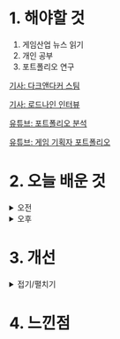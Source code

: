 
# 1. 해야할 것

1. 게임산업 뉴스 읽기 
2. 개인 공부  
3. 포트폴리오 연구

[기사: 다크앤다커 스팀](https://www.gamemeca.com/view.php?gid=1749724)

[기사: 로드나인 인터뷰](https://www.gameple.co.kr/news/articleView.html?idxno=209672)

[유튜브: 포트폴리오 분석](https://www.youtube.com/watch?v=y8l4isSrxXE&t=486s)

[유튜브: 게임 기획자 포트폴리오](https://www.youtube.com/watch?v=DhjiLmCyZY8)

# 2. 오늘 배운 것

<details>
<summary>오전</summary>

## 오늘의 뉴스
### 다크앤다커 스팀 재출시
![image](https://github.com/JM94Ent/TIL-WIL/assets/143363550/5860df51-46ad-44d7-b437-67e77a5462b3)
```
던전을 파밍하고 나오는 게임
그러니까 타르코프 같은 게임들은 유료BM을 짤때 스킨 같은 거나 전투패스를 내야한다고 생각한다.
정말 좋아한다면 이런 스킨류들은 한번쯤 해보고 싶을테니까
맵 같은 경우도 사람들에게 전부 오픈하되 유료 캠패인을 통해서 얻을 수 있는 스킨과 스토리 내러티브를 한다면 어땠을까?
```

### 로드나인 인터뷰
![image](https://github.com/JM94Ent/TIL-WIL/assets/143363550/8dd374db-3231-4e58-a6a6-288eb1cfca61)
```
새로운 MMORPG가 나왔다
하지만 이 게임... 리니지 냄새가 나는걸?
아직 게임 플레이나 BM들을 못봤지만 공성전이나 PVP이야기하는 걸 봐선 과금요소가 아주 많을 것 같다.
좀 더 지켜봐야할듯
```


■ 난투형 배틀로얄 '아수라장', 스팀넥스트페스트 출전
지난해 12월 CBT를 진행한 '디자드(D-ZARD)'의 신작 '아수라장'이 6월 스팀 넥스트 페스트에 출전합니다. '아수라장'은 쿼터뷰 형태로 펼쳐지는 애니메이션 풍 난투형 배틀로얄 액션 게임으로, 직관적인 조작과 대난투 시리즈를 연상케 하는 호쾌한 넉 백 시스템, 장외 아웃 시스템이 어우러진 게임입니다. 

■ [Ent+] NHN벅스, 음악 큐레이션 브랜드 'essential;' 2번째 엘범 발매
NHN벅스는 'essential; With Artist(에센셜 위드 아티스트)' 프로젝트의 두 번째 오리지널 앨범 'Every Night'을 제작해 발매하며, 음악 큐레이션 브랜드 'essential;(에센셜)'의 서비스 영역을 지속 확대한다고 10일 밝혔습니다. NHN벅스는 차별화된 음악 큐레이션 콘텐츠를 제공해온 essential; 브랜드를 활용해, 유명 아티스트와 함께 고품질 앨범을 선보이는 essential; With Artist 프로젝트를 진행 중입니다.

■ 카카오게임즈, '스톰게이트' 국내 퍼블리싱 계약 체결 
前 블리자드 출신 개발자들이 모여 설립한 '프로스트 자이언트 스튜디오'가 개발한 RTS '스톰게이트'가 카카오게임즈를 통해 국내 서비스됩니다. 카카오게임즈는 6월 10일, 스톰게이트의 국내 퍼블리싱에 대한 프로스트 자이언트 스튜디오와의 계약을 체결했다고 알리며, 게임의 국내 출시 및 서비스를 위해 협력해나갈 예정임을 밝혔습니다.

■ 규칙을 바꾸는 히어로 슈팅, '프래그 펑크'
게임사 배드 기타 스튜디오(Bad Guitar Studio)가 신작 '프래그 펑크'(FragPunk)를 10일 진행된 Xbox 쇼케이스에서 최초 공개했습니다. '프래그 펑크'는 기존 히어로 슈팅에서 규칙 변화를 접목한 게임입니다. 유저는 규칙을 바꿀 수 있는 '샤드'를 활용해 전략적인 플레이를 펼칠 수 있습니다. 예로 상대방의 머리를 키워 헤드샷을 더 쉽게 노릴 수도 있습니다.

■ 스타필드, 공식 샌드박스 모드 지원한다
베데스다가 '스타필드' 첫 번째 확장팩 '섀터드 스페이스'를 10일 Xbox 쇼케이스에서 공개했습니다.  크리에이션(Creations)을 통한 공식 모드 지원, 새 현상금 사냥 기능 및 퀘스트, 근접 무기 개선 사항이 업데이트 내역에 포함됐습니다. 크리에이션은 사소한 조정부터 대규모 모험까지 다양한 샌드박스 기능을 제공합니다.

■ '기어스 오브 워: E-데이' 드디어 밝혀지는 이머전스 
그날의 참상을 담은 시리즈 신작 '기어스 오브 워: E-데이(Gears of War: E-Day)'가 10일 최초로 공개됐습니다. Xbox는 Xbox를 대표하는 프랜차이즈 기어스 오브 워 시리즈 신작을 자사 게임 이벤트인 Xbox 게임 쇼케이스를 통해 공개했습니다.

■ 우크라이나 대표 게임, '스토커2' 실제 모습은? 
오랜 공백기를 지우고 준비 중인 시리즈 신작이자 GSC 게임 월드를 대표하는 프랜차이즈 기대작 '스토커 2: 초르노빌의 심장부(S.T.A.L.K.E.R. 2: Heart of Chornobyl)'의 플레이 영상이 Xbox 게임 쇼케이스를 통해 공개됐습니다. GSC 게임 월드 역시 이러한 선택에 관해 팬들이 원하는 새로운 경험을 이번 영상 속 언어를 통해 전하고 싶었다고 밝혔습니다.

■ 닌자반 사무라이반, '어쌔신 크리드 섀도우스' 게임플레이 
나오에와 야스케, 두 명의 주인공을 앞세운 시리즈 신작 '어쌔신 크리드 섀도우스'의 첫 게임 플레이가 공개됐습니다. 일찌감치 시노비 나오에와 사무라이 야스케, 둘의 다른 플레이를 예고한 만큼 처음 공개된 게임 플레이 에서도 서로 다른 방식의 전투와 게임 진행을 확인할 수 있습니다.

■ 中텔라 블레이드+中키로, '우창: 폴른 페더즈' 
명나라를 배경으로 한 액션 소울라이크, '우창: 폴른 페더즈(명말: 연허지우)'가 Xbox 게임 쇼케이스를 통해 그 액션을 공개했습니다. 게임은 명나라 말기를 배경으로 한 다크 판타지로 Xbox는 이번 작품을 소울라이크 액션 RPG로 정의하고 위험한 세계와 미스터리로 가득한 저주받은 땅의 여정을 그릴 것이라고 전했습니다.

■ 해리슨 포드 똑같네, 게임 '인디아나 존스: 그레이트 서클' 
머신게임즈가 개발 중인 인디아나 존스 시리즈 신작 '인디아나 존스: 그레이트 서클'의 새로운 플레이 영상이 공개됐습니다. 베데스다는 10일 진행된 Xbox 게임 쇼케이스를 통해 인디아나 존스: 그레이트 서클을 공개했습니 다.

■ 포르자 개발진이 만드는 Xbox 대표 RPG '페이블' 
포르자 시리즈로 유명한 플레이그라운드 게임즈의 리부트하는 페이블은 어떤입니다. 지난 Xbox 게임 쇼케이스2023에서 공개된 페이블의 영상이 인게임 엔진을 통한 컷신을 기반으로 게임의 전체적인 분위기를 전했습니다.   

■ N64 명작 '퍼펙트 다크' 리부트, 왜 기대작인지 증명했다 
그 리부트 타이틀의 게임 플레이가 10일 공개됐습니다. 여기에 1인칭 슈터 플레이, 근접 액션, 벽을 타는 파쿠르 액션, 좁은 통로를 지나는 슬라이딩 액션, 해킹 요소를 활용한 문 따기, 미래 지향적인 무기로 적을 제압하는 모습 등 매력적인 플레이가 잔뜩 담겼습니다.

■ 신화판 에오엠이 리메이크로, '에이지 오브 미쏠로지: 리톨드' 
그 리메이크 타이틀 '에이지 오브 미쏠로지: 리톨드'가 게임 플레이 담긴 신규 영상으로 공개됐습니다. 에이지 오브 엠파이어 시리즈에 등장하는 실존 병종부터 신화 속에 존재하는 유닛이 함께 팀을 이루고, 서로 상대하며 이루어지는 에이지 오브 미쏠로지만의 플레이 역시 익숙함과 새로움으로 함께 소개됐습니다.

■ 더 보스와 빅 보스의 만남 '메탈 기어 솔리드 델타' 
과거 PS2 시절 국내 정식 출시와 함께 시리즈 중에서도 국내에서 큰 인기를 끌었던 메탈 기어 솔리드3의 리메이크작, '메탈 기어 솔리드 델타: 스케이크 이터'의 신규 영상이 Xbox 게임 쇼케이스를 통해 공개됐습니다. 10일 Xbox 게임 쇼케이스를 통해 공개된 신규 영상에서는 기존의 게임 플레이 장면 외에도 시네마틱 컷신을 통해 다양한 캐릭터의 모습을 보다 깊이 있게 살펴볼 수 있습니다.

■ 오래 기다렸다, 드디어 공개된 '드래곤 에이지: 베일가드' 
시리즈 팬들이 오래도록 기다려온 드래곤 에이지 신작, '드래곤 에이지: 베일가드'의 첫 게임 영상을 공개했습니다. 오는 12일 '드래곤 에이지: 베일가드'의 공식 게임 플레이 트레일러 공개를 앞둔 EA는 그 첫 모습을 살펴볼 수 있는 트레일러를 Xbox 게임 쇼케이스를 통해 이틀 먼저 공개했습니다.

■ '둠: 다크 에이지', 이번엔 중세 지옥 악마 찢으러 간다 
여러 루머를 통해 꾸준히 그 존재가 예견됐던 둠 시리즈 신작, 둠: 다크 에이지(Doom: The Dark Ages)가 공개됐습니다. 중세 지옥에 떨어진 둠 슬레이어는 특유의 샷건 활용과 함께 적을 발로 차는 액션 등을 선보입니다.

■ 국산 액션 RPG '더 렐릭' 신규 플레이 영상
국내 개발사 프로젝트 클라우드 게임즈가 개발중인 액션 RPG '더 렐릭: 퍼스트 가디언(이하 더 렐릭)'의 신규 게임플레이 영상이 퓨처 게임쇼 2024 쇼케이스를 통해 공개됐습니다. 더 렐릭은 한때 번성했으나 몰락해버린 세계관을 배경으로, 위대한 유물 조각을 모아 공허를 닫고 평화를 되찾으려는 주인공의 여정을 그리는 액션 게임입니다. 

■ 다크소울 작곡가가 참여한 '산뜻한' RPG
스튜디오 카멜리아는 9일 진행된 퓨처 오브 플레이 2024 다이렉트를 통해 자사가 개발중인 신작 RPG '알자라: 라디언트 에코즈(이하 '알자라')'의 신규 영상을 공개했습니다. '알자라'는 클래식 JRPG에서 많은 영감을 받아 개발중인 3D 턴제 RPG입니다. 인간과 다양한 원소가 공존하는 '알자라'의 세계에서, 플레이어는 이웃 나라의 침공에 대항하는 저항군 케일라(Kayla)와 그의 동료들을 조작하며 세상에 평화를 가져오는 여정을 떠나게 됩니다.

■ 엄마가 게임보이 하면서 걷지 말라고 했지!
손에 쥔 게임보이를 플레이하는 동시에 3D 공간을 이동하는, 매우 독특한 형태의 퍼즐 게임이 퓨처 게임쇼 2024 쇼케이스를 통해 공개됐습니다. 플레이어는 1인칭 시점으로 진행되는 게임을 진행하면서, 동시에 게임기 속 플레이어를 함께 움직이게 됩니다. 3D 세상에서 움직이거나 점프를 하는 것이 2D 게임 속 주인공에게도 그대로 적용됩니다.

■ 넷이즈 신작 '원스 휴먼', 6월 10일 OBT 진행
넷이즈의 신작 서바이벌 게임 '원스 휴먼'이 퓨처 게임쇼 2024 쇼케이스를 통해 신규 정보와 함께 오픈 베타 일정을 공개했습니다. 7월 9일 정식 출시를 앞둔 게임은 오는 6월 10일부터 스팀을 통해 파이널 오픈 베타를 진행할 예정입니다.

■ 폴란드+사이버펑크=갓겜? '노바디 원츠 투 다이'
폴란드 신생 개발사 '크리티컬 히트 게임즈'가 퓨처 게임쇼 2024 쇼케이스를 통해 자사의 데뷔작인 '노바디 원츠 투 다이'의 키 비주얼을 공개했습니다. 게임은 2024년 출시를 목표로 개발되고 있습니다. '노바디 원츠 투 다이'는 디스토피아 세계관을 바탕으로 한 2329년 뉴욕을 그리는 범죄 스릴러 게임입니다. 

■ 더욱 진한 유혈 액션, '스페이스 마린2' 9월 9일 출시
세이버 인터렉티브가 개발중인 '워해머 40K: 스페이스 마린2(스페이스 마린2)'가 퓨처 게임쇼(Future Games Show) 2024를 통해 세부 정보를 공개했습니다. 게임은 오는 9월 9일 정식 출시되며, 현재 예약 판매를 진행중입니다. '스페이스 마린2'는 지난 2011년, 렉릭 엔터테인먼트가 개발한 원작의 정식 후속작입니다. 

■ 끊이질 않는 디도스 공격, T1 스트리밍 중단
T1은 "선수단을 향한 디도스 공격이 6개월간 계속되어 왔습니다. T1뿐만 아니라 디도스로 영향을 받은 다른 팀들이 정상적인 훈련을 재개할 수 있도록 라이엇 코리아, 라이엇 게임즈가 해결책을 마련할 것을 요구했으나 아직 해결책이 마련되지 않은 상황"이라고 말했습니다. 문제 해결이 될때까지 T1 LoL 선수단 스트리밍을 무기한 중단한다고 밝혔습니다.

■ '메타포: 리판타지오', SGF 통해 아키타이프 소개
페르소나 시리즈 핵심 개발진으로 유명한 하시노 카츠라, 소에지마 시게노리, 메구로 쇼지 3인방이 주축이 되어 설립된 아틀러스 산하 '스튜디오 제로'의 첫 작품 '메타포: 리판타지오'의 최신 트레일러가 지난 8일, 서머 게임 페스트 2024(이하 SGF 2024)를 통해 공개됐습니다. 

■ 해리포터 멀티 게임 '퀴디치 챔피언' 9월 3일 출시
해리포터 세계관에서 마법사들의 스포츠로도 유명한 퀴디치. 이 퀴디치를 기반으로 한 게임 '해리포터: 퀴디치 챔피언'이 지난 8일, 서머 게임 페스트 2024(이하 SGF 2024)를 통해 마침내 공개됐습니다. 플레이어는 추격꾼, 수색꾼, 몰이꾼, 파수꾼 중 하나를 선택해 빗자루를 타고 창공을 누비면서 퀴디치 경기를 치러야 합니다. 

■ '검은 신화: 오공', 신규 트레일러 공개 및 예약 판매 실시
중국 글로벌 게임 개발사 및 퍼블리셔 게임 사이언스(Game Science)는 2024 서머 게임 페스트(이하 SGF)에서 액션 RPG 기대작 ‘검은 신화: 오공’의 새로운 트레일러를 공개했습니다. 또한, 오늘부터 플레이스테이션5와 PC (스팀, 에픽 게임즈)를 통해 예약 주문할 수 있으며, 게임은 오는 8월 20일에 글로벌 출시될 예정이라고 발표했습니다. 

■ '다크 앤 다커', 15개월 만에 스팀으로 귀환
DMCA(Digital Millennium Copyright Act, 디지털 밀레니엄 저작권법) 위반으로 스팀에서 퇴출됐던 '다크 앤 다커'가 1년 3개월 만에 돌아왔습니다. 아이언메이스는 지난 8일, 서머 게임 페스트 2024(이하 SGF 2024)를 통해 신규 트레일러를 공개하면서 에픽게임즈 스토어 출시 및 스팀 복귀 소식을 알렸습니다. 

■ 8인 협동 리얼 좀비 슈터 '노 모어 룸 인 헬2'
2007년, '하프라이프2'의 모드로 개발되어 굉장한 인기를 끌었던 극사실적 협동 좀비 슈터인 '노 모어 룸 인 헬'의 후속작 '노 모어 룸 인 헬2'가 서머게임페스트를 통해 새 영상을 공개했습니다. '노 모어 룸 인 헬'은 올해 할로윈 시즌, 10월 말에서 11월 초 경 출시될 예정이나 정확한 날짜는 공개되지 않았습니다.

■ 액션 끝판왕 '팬텀 블레이드 제로', 실제 플레이 영상
1년 전, 몇몇 장면을 공개한 것 만으로 액션 게임계 최고 유망주 대열에 합류한 에스게임의 '팬텀 블레이드 제로'가 서머게임페스트 2024를 통해 플레이 영상을 공개했습니다. '팬텀 블레이드 제로'는 '쿵푸 펑크'라는 독특한 컨셉을 지닌 게임으로, 과장된 무협 풍의 액션 되에도 스팀펑크와 오컬트가 융합된 어두운 세계를 배경으로 합니다. 

■ 체코의 자존심, '킹덤 컴: 딜리버런스2' SGF 트레일러
체코 프라하에 위치한 게임 개발사 '워호스 스튜디오'의 대표작 '킹덤 컴: 딜리버런스'의 후속작인 '킹덤 컴: 딜리버런스2'의 새로운 트레일러 영상이 서머게임페스트 2024에서 공개되었습니다. '킹덤 컴: 딜리버런스2'는 올해 말 출시될 예정입니다.

■ 돌아온 타임머신, '문명7' 최초 공개
3대 악마의 게임, 타임머신, 한 턴 만 더, 옥수수를 내미는 Be폭력주의 간디로 유명한 '문명' 시리즈의 최신작, '문명7'이 서머게임페스트 2024를 통해 공개되었습니다. 시드 마이어의 문명7은 2025년 출시될 예정입니다.

■ 위메이드 신작 '미르의 전설2', 6월 12일 첫 공개
위메이드커넥트(대표 이호대)는 플레이웍스(대표 김광열)가 개발하고 자사가 서비스를 준비하고 있는 MMORPG ‘미르의 전설2: 기연’의 첫 공개 일자를 6월 12일로 확정했다고 7일 밝혔습니다.

■ "지속가능한 e스포츠를 위해, 공적기관 설립 필요"
김성원 의원은 "우리나라는 세계 최고 수준의 e스포츠 강대국이지만, 영광의 이면에는 e스포츠 구단의 양극화, LCK 디도스 공격 등 당면과제도 점점 커지고 있다"며 "우리 모두가 위기의식을 갖고 지속가능한 e스포츠 생태계 구축을 위해 머리를 맞대고 지혜를 모아야 한다"고 말했습니다.

■ 하이퍼캐주얼의 힘, '슈퍼센트' 4개월 만에 지난해 매출 넘어섰다
하이퍼캐주얼 게임사 슈퍼센트(대표 공준식)가 지난 4월까지 누적 매출액 516억 원을 달성하며 지난해 매출을 넘어섰다고 7일 밝혔습니다. 같은 기간 영업이익도 전년 대비 100% 이상 증가했습니다. 슈퍼센트는 전 세계 게임산업이 불황인 가운데 눈에 띄는 성과를 냈습니다. 슈퍼센트 관계자는 "오는 6월 말부터 7월까지 대규모 채용을 진행할 예정이다"라며 "채용에 관한 자세한 내용은 곧 공식 홈페이지 등을 통해 공지하겠다"고 말했습니다.

■ 브라운더스트2, '애니플러스'와 콜라보 카페 오픈
네오위즈(공동대표 김승철, 배태근)가 서비스하고 ㈜겜프스엔(대표 이준희)이 개발한 모바일 RPG ‘브라운더스트2(BrownDust2)’가‘애니플러스(ANIPLUS)’와 협업한 콜라보 카페를 오픈했다고 7일 밝혔습니다. 브라운더스트2 서비스 1주년을 앞두고 마련된 콜라보 카페는 지난 6일부터 오는 7월 7일까지 약 한 달간 ‘애니플러스샵’ 서울 합정점, 부산 서면점, 대전점, 광주점 총 4개 지점에서 운영됩니다.

■ 하드코어 MMO '에오스 블랙' 6월 20일 정식 출시
블루포션게임즈(대표 정재목, 조승진)는 자사의 차기작인 모바일 MMORPG '에오스 블랙'이 정식 출시 일자를 6월 20일로 확정했다고 밝혔습니다.

■ 엔씨 신작, '배틀크러쉬' 6월 27일 얼리 액세스 시작
엔씨소프트(공동대표 김택진, 박병무, 이하 엔씨(NC))의 난투형 대전 액션 신작 ‘배틀크러쉬(BATTLE CRUSH)’가 6월 27일 얼리 액세스(Early Access, 앞서 해보기) 버전을 출시합니다. 서비스 국가는 한국, 북미, 유럽, 아시아, 동남아 등의 100개국이며 이용자는 6월 27일 오후 4시(한국 기준)부터 닌텐도 스위치(Switch), 스팀, 구글 플레이스토어와 애플 앱스토어를 통해 배틀크러쉬를 플레이할 수 있습니다. 모든 플랫폼은 크로스 플레이(Cross-Play)를 지원합니다.

■ P의 거짓, 애플 디자인 어워드 2024 비주얼 부문 수상
네오위즈(공동대표 김승철, 배태근)는 ‘P의 거짓(Lies of P)’이 ‘애플 디자인 어워드 2024’에서 ‘비주얼 및 그래픽’ 부문을 수상했다고 7일 밝혔습니다. P의 거짓 ‘애플 디자인 어워드 2024’ 수상에 대한 자세한 내용은 애플 홈페이지에서 확인할 수 있습니다.

■ 건물주 고양이 키우기, 한 달 누적 매출 15억 원 기록
넵튠(217270 KOSDAQ)의 자회사 트리플라㈜(대표 허산)는 자체 개발한 모바일 방치형 경영 시뮬레이션 게임 ‘건물주 고양이 키우기(Office Cat: Idle Tycoon)’가 글로벌 론칭 1개월 만에 누적 100만 다운로드 및 매출 15억원을 달성했다고 밝혔습니다.
</details>


<details>
<summary>오후</summary>


</details>




# 3. 개선


<details>
<summary>접기/펼치기</summary>


</details>



# 4. 느낀점


